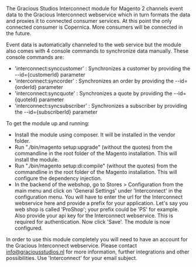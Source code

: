The Gracious Studios Interconnect module for Magento 2 channels event data to the Gracious Interconnect webservice 
which in turn formats the data and proxies it to connected consumer services. At this point the only connected consumer
is Copernica. More consumers will be connected in the future.

Event data is automatically channeled to the web service but the module also comes with 4 console commands to 
synchronize data manually. These console commands are:
- 'interconnect:synccustomer' :     Synchronizes a customer by providing the --id={customerId} parameter
- 'interconnect:syncorder' :        Synchronizes an order by providing the --id={orderId} parameter
- 'interconnect:syncquote' :        Synchronizes a quote by providing the --id={quoteId} parameter
- 'interconnect:syncsubscriber' :   Synchronizes a subscriber by providing the --id={subscriberId} parameter

To get the module up and running:
- Install the module using composer. It will be installed in the vendor folder.
- Run "./bin/magento setup:upgrade" (without the quotes) from the commandline in the root folder of the Magento 
installation. This will install the module.
- Run "./bin/magento setup:di:compile" (without the quotes) from the commandline in the root folder of the Magento 
installation. This will configure the dependency injection.
- In the backend of the webshop, go to Stores > Configuration from the main menu and click on 'General Settings' 
under 'Interconnect' in the configuration menu. You will have to enter the url for the Interconnect webservice here and
provide a prefix for your application. Let's say you web shop is called 'ProShop'; your prefix could be 'PS' for 
example. Also provide your api key for the Interconnect webservice. This is required for authentication.
Now click 'Save'. The module is now configured.

In order to use this module completely you will need to have an account for the Gracious Interconnect webservice. 
Please contact info@graciousstudios.nl for more information, further integrations and other possibilities. Use 
'Interconnect' for your email subject.